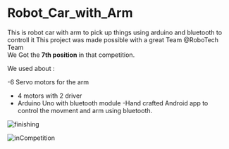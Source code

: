 # Robot_Car_with_Arm
This is robot car with arm to pick up things using arduino and  bluetooth to controll it
This project was made possible with a great Team  @RoboTech Team  
We Got the **7th position** in that competition. 



We used about : 

-6 Servo motors for the arm
- 4 motors with 2 driver
- Arduino Uno with bluetooth module
-Hand crafted Android app to control the movment and arm  using bluetooth.

![finishing](https://user-images.githubusercontent.com/56398966/161232588-16c4f0e5-ff86-4139-aaef-f6c8cfacf345.jpg)

![inCompetition](https://user-images.githubusercontent.com/56398966/161238801-f20cb0d7-d847-4aab-8a72-3aac2eb1bdbf.jpeg)

